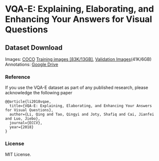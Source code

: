 # VQA-E: Explaining, Elaborating, and Enhancing Your Answers for Visual Questions

## Dataset Download
Images:
[COCO](http://cocodataset.org/#download)
[Training images \[83K/13GB\]](http://images.cocodataset.org/zips/train2014.zip), [Validation Images](http://images.cocodataset.org/zips/val2014.zip)(41K/6GB)
Annotations:
[Google Drive]()

### Reference
If you use the VQA-E dataset as part of any published research, please acknowledge the following paper
```
@@article{li2018vqae,
  title={VQA-E: Explaining, Elaborating, and Enhancing Your Answers for Visual Questions},
  author={Li, Qing and Tao, Qingyi and Joty, Shafiq and Cai, Jianfei and Luo, Jiebo},
  journal={ECCV},
  year={2018}
}
```
### License

MIT License.
